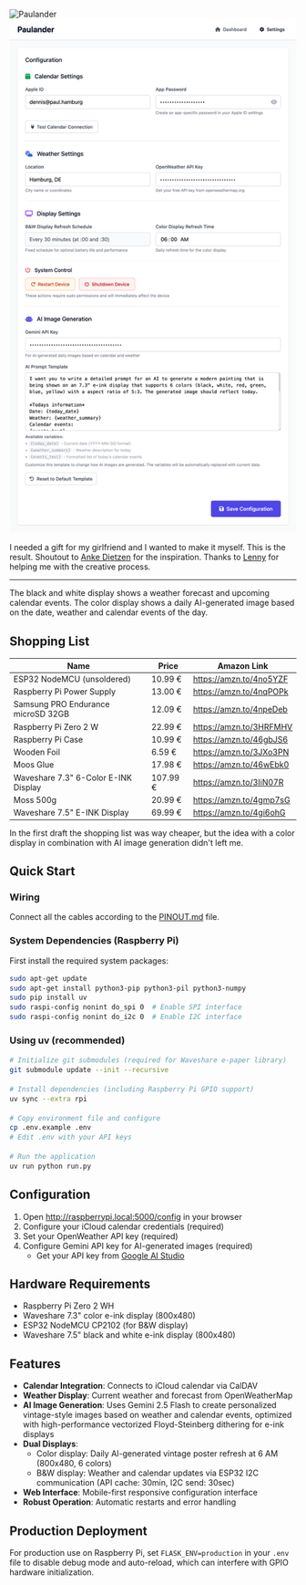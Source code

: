 ![Paulander](./documentation_images/header.png)
![Web Interface](./documentation_images/web_interface.png)

I needed a gift for my girlfriend and I wanted to make it myself.
This is the result. Shoutout to [Anke Dietzen](https://www.raspberry-pi-geek.de/ausgaben/rpg/2019/06/infoscreen-mit-e-ink-displays/) for the inspiration.
Thanks to [Lenny](https://www.instagram.com/lyo.riginal/) for helping me with the creative process.

---

The black and white display shows a weather forecast and upcoming calendar events.
The color display shows a daily AI-generated image based on the date, weather and calendar events of the day.


## Shopping List
| Name                                 | Price    | Amazon Link             |
|--------------------------------------|----------|-------------------------|
| ESP32 NodeMCU (unsoldered)           | 10.99 €  | https://amzn.to/4no5YZF |
| Raspberry Pi Power Supply            | 13.00 €  | https://amzn.to/4nqPOPk |
| Samsung PRO Endurance microSD 32GB   | 12.09 €  | https://amzn.to/4npeDeb |
| Raspberry Pi Zero 2 W                | 22.99 €  | https://amzn.to/3HRFMHV |
| Raspberry Pi Case                    | 10.99 €  | https://amzn.to/46gbJS6 |
| Wooden Foil                          | 6.59 €   | https://amzn.to/3JXo3PN |
| Moos Glue                            | 17.98 €  | https://amzn.to/46wEbk0 |
| Waveshare 7.3" 6-Color E-INK Display | 107.99 € | https://amzn.to/3IiN07R |
| Moss 500g                            | 20.99 €  | https://amzn.to/4gmp7sG |
| Waveshare 7.5" E-INK Display         | 69.99 €  | https://amzn.to/4gi6ohG |

In the first draft the shopping list was way cheaper, but the idea with a color display in combination with AI image generation didn't left me.

## Quick Start

### Wiring
Connect all the cables according to the [PINOUT.md](PINOUT.md) file.

### System Dependencies (Raspberry Pi)
First install the required system packages:
```bash
sudo apt-get update
sudo apt-get install python3-pip python3-pil python3-numpy
sudo pip install uv
sudo raspi-config nonint do_spi 0  # Enable SPI interface
sudo raspi-config nonint do_i2c 0  # Enable I2C interface
```

### Using uv (recommended)
```bash
# Initialize git submodules (required for Waveshare e-paper library)
git submodule update --init --recursive

# Install dependencies (including Raspberry Pi GPIO support)
uv sync --extra rpi

# Copy environment file and configure
cp .env.example .env
# Edit .env with your API keys

# Run the application
uv run python run.py
```

## Configuration

1. Open http://raspberrypi.local:5000/config in your browser
2. Configure your iCloud calendar credentials (required)
3. Set your OpenWeather API key (required)
4. Configure Gemini API key for AI-generated images (required)
   - Get your API key from [Google AI Studio](https://aistudio.google.com/app/apikey)

## Hardware Requirements

- Raspberry Pi Zero 2 WH
- Waveshare 7.3" color e-ink display (800x480)
- ESP32 NodeMCU CP2102 (for B&W display)
- Waveshare 7.5" black and white e-ink display (800x480)

## Features

- **Calendar Integration**: Connects to iCloud calendar via CalDAV
- **Weather Display**: Current weather and forecast from OpenWeatherMap
- **AI Image Generation**: Uses Gemini 2.5 Flash to create personalized vintage-style images based on weather and calendar events, optimized with high-performance vectorized Floyd-Steinberg dithering for e-ink displays
- **Dual Displays**: 
  - Color display: Daily AI-generated vintage poster refresh at 6 AM (800x480, 6 colors)
  - B&W display: Weather and calendar updates via ESP32 I2C communication (API cache: 30min, I2C send: 30sec)
- **Web Interface**: Mobile-first responsive configuration interface
- **Robust Operation**: Automatic restarts and error handling

## Production Deployment

For production use on Raspberry Pi, set `FLASK_ENV=production` in your `.env` file to disable debug mode and auto-reload, which can interfere with GPIO hardware initialization.
